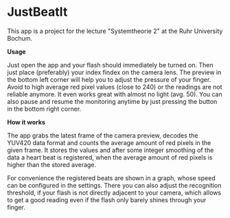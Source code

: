 # JustBeatIt

This app is a project for the lecture "Systemtheorie 2" at the Ruhr University Bochum.

**Usage**

Just open the app and your flash should immediately be turned on. Then just place (preferably) your index findex on the camera lens. The preview in the bottom left corner will help you to adjust the pressure of your finger. Avoid to high average red pixel values (close to 240) or the readings are not reliable anymore. It even works great with almost no light (avg. 50). You can also pause and resume the monitoring anytime by just pressing the button in the bottom right corner.

**How it works**

The app grabs the latest frame of the camera preview, decodes the YUV420 data format and counts the average amount of red pixels in the given frame. It stores the values and after some integer smoothing of the data a heart beat is registered, when the average amount of red pixels is higher than the stored average. 

For convenience the registered beats are shown in a graph, whose speed can be configured in the settings. There you can also adjust the recognition threshold, if your flash is not directly adjacent to your camera, which allows to get a good reading even if the flash only barely shines through your finger.
